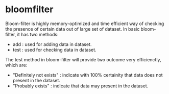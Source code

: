 # bloomfilter

Bloom-filter is highly memory-optimized and time efficient way of checking the presence of certain data out of large set of dataset.
In basic bloom-filter, it has two methods: 
   - add  : used for adding data in dataset.
   - test : used for checking data in dataset.

The test method in bloom-filter will provide two outcome very efficienctly, which are:
   - "Definitely not exists" : indicate with 100% certainity that data does not present in the dataset.
   - "Probably exists" : indicate that data may present in the dataset.
   
